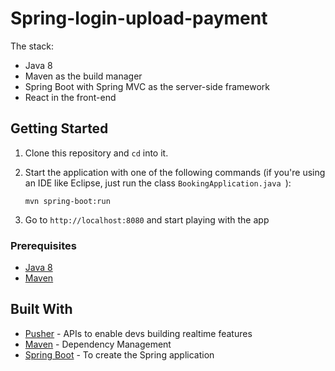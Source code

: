 # Spring-login-upload-payment
The stack:
- Java 8
- Maven as the build manager
- Spring Boot with Spring MVC as the server-side framework
- React in the front-end

## Getting Started
1. Clone this repository and `cd` into it.
2. Start the application with one of the following commands (if you're using an IDE like Eclipse, just run the class `BookingApplication.java `):

    ```
    mvn spring-boot:run
    ```
    
5. Go to `http://localhost:8080` and start playing with the app

### Prerequisites
- [Java 8](http://www.oracle.com/technetwork/java/javase/downloads/jdk8-downloads-2133151.html)
- [Maven](https://maven.apache.org/download.cgi)

## Built With
* [Pusher](https://pusher.com/) - APIs to enable devs building realtime features
* [Maven](https://maven.apache.org/) - Dependency Management
* [Spring Boot](https://projects.spring.io/spring-boot/) - To create the Spring application
